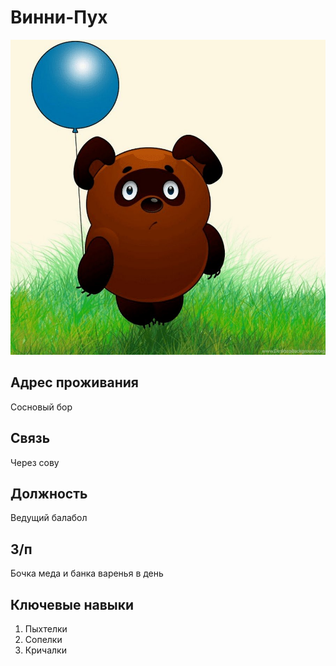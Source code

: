 # Винни-Пух 

![медвед](/vinnipukh.jpg)

## Адрес проживания
Сосновый бор

## Связь
Через сову

## Должность
Ведущий балабол

## З/п
Бочка меда и банка варенья в день

## Ключевые навыки
1. Пыхтелки
2. Сопелки
3. Кричалки
